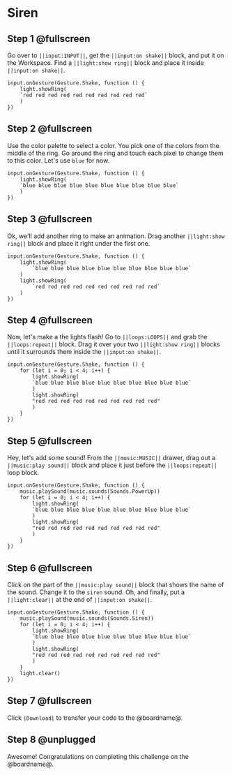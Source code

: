 # Siren

## Step 1 @fullscreen

Go over to ``||input:INPUT||``, get the ``||input:on shake||`` block, and put it on the Workspace. Find a ``||light:show ring||`` block and place it inside ``||input:on shake||``.

```blocks
input.onGesture(Gesture.Shake, function () {
    light.showRing(
    `red red red red red red red red red red`
    )
})
```

## Step 2 @fullscreen

Use the color palette to select a color. You pick one of the colors from the middle of the ring. Go around the ring and touch each pixel to change them to this color. Let's use `blue` for now.

```blocks
input.onGesture(Gesture.Shake, function () {
    light.showRing(
    `blue blue blue blue blue blue blue blue blue blue`
    )
})
```

## Step 3 @fullscreen

Ok, we'll add another ring to make an animation. Drag another ``||light:show ring||`` block and place it right under the first one.

```blocks
input.onGesture(Gesture.Shake, function () {
    light.showRing(
        `blue blue blue blue blue blue blue blue blue blue`
    )
    light.showRing(
        `red red red red red red red red red red`
    )
})
```

## Step 4 @fullscreen

Now, let's make a the lights flash! Go to ``||loops:LOOPS||`` and grab the ``||loops:repeat||`` block. Drag it over your two ``||light:show ring||`` blocks until it surrounds them inside the ``||input:on shake||``.

```blocks
input.onGesture(Gesture.Shake, function () {
    for (let i = 0; i < 4; i++) {
        light.showRing(
        `blue blue blue blue blue blue blue blue blue blue`
        )
        light.showRing(
        "red red red red red red red red red red"
        )
    }
})
```

## Step 5 @fullscreen

Hey, let's add some sound! From the ``||music:MUSIC||`` drawer, drag out a ``||music:play sound||`` block and place it just before the ``||loops:repeat||`` loop block. 

```blocks
input.onGesture(Gesture.Shake, function () {
    music.playSound(music.sounds(Sounds.PowerUp))
    for (let i = 0; i < 4; i++) {
        light.showRing(
        `blue blue blue blue blue blue blue blue blue blue`
        )
        light.showRing(
        "red red red red red red red red red red"
        )
    }
})
```

## Step 6 @fullscreen

Click on the part of the ``||music:play sound||`` block that shows the name of the sound. Change it to the ``siren`` sound. Oh, and finally, put a ``||light:clear||`` at the end of ``||input:on shake||``.

```blocks
input.onGesture(Gesture.Shake, function () {
    music.playSound(music.sounds(Sounds.Siren))
    for (let i = 0; i < 4; i++) {
        light.showRing(
        `blue blue blue blue blue blue blue blue blue blue`
        )
        light.showRing(
        "red red red red red red red red red red"
        )
    }
    light.clear()
})
```

## Step 7 @fullscreen

Click ``|Download|`` to transfer your code to the @boardname@.

## Step 8 @unplugged

Awesome! Congratulations on completing this challenge on the @boardname@.
